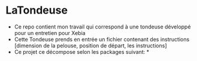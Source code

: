 # LaTondeuse

* Ce repo contient mon travail qui correspond à une tondeuse développé pour un entretien pour Xebia
* Cette Tondeuse prends en entrée un fichier contenant des instructions [dimension de la pelouse, position de départ, les instructions]
* Ce projet ce décompose selon les packages suivant:
	* 
